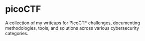 # picoCTF
A collection of my writeups for PicoCTF challenges, documenting methodologies, tools, and solutions across various cybersecurity categories.
